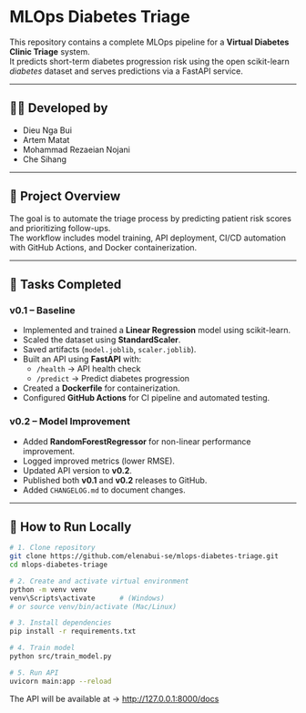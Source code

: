 # MLOps Diabetes Triage

This repository contains a complete MLOps pipeline for a **Virtual Diabetes Clinic Triage** system.  
It predicts short-term diabetes progression risk using the open scikit-learn *diabetes* dataset and serves predictions via a FastAPI service.

---

## 👩‍💻 Developed by
- Dieu Nga Bui  
- Artem Matat  
- Mohammad Rezaeian Nojani  
- Che Sihang  

---

## 🧠 Project Overview

The goal is to automate the triage process by predicting patient risk scores and prioritizing follow-ups.  
The workflow includes model training, API deployment, CI/CD automation with GitHub Actions, and Docker containerization.

---

## 🚀 Tasks Completed

### **v0.1 – Baseline**
- Implemented and trained a **Linear Regression** model using scikit-learn.  
- Scaled the dataset using **StandardScaler**.  
- Saved artifacts (`model.joblib`, `scaler.joblib`).  
- Built an API using **FastAPI** with:
  - `/health` → API health check  
  - `/predict` → Predict diabetes progression  
- Created a **Dockerfile** for containerization.  
- Configured **GitHub Actions** for CI pipeline and automated testing.

### **v0.2 – Model Improvement**
- Added **RandomForestRegressor** for non-linear performance improvement.  
- Logged improved metrics (lower RMSE).  
- Updated API version to **v0.2**.  
- Published both **v0.1** and **v0.2** releases to GitHub.  
- Added `CHANGELOG.md` to document changes.

---

## 🧩 How to Run Locally

```bash
# 1. Clone repository
git clone https://github.com/elenabui-se/mlops-diabetes-triage.git
cd mlops-diabetes-triage

# 2. Create and activate virtual environment
python -m venv venv
venv\Scripts\activate      # (Windows)
# or source venv/bin/activate (Mac/Linux)

# 3. Install dependencies
pip install -r requirements.txt

# 4. Train model
python src/train_model.py

# 5. Run API
uvicorn main:app --reload
```
The API will be available at → http://127.0.0.1:8000/docs

